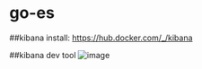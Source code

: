 # go-es

##kibana install: https://hub.docker.com/_/kibana

##kibana dev tool
![image](https://github.com/thanhbk113/go-es/assets/97892253/8a956af3-5c66-46e7-bcfd-96098321769f)
